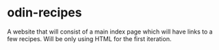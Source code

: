 # odin-recipes
A website that will consist of a main index page which will have links to a few recipes. Will be only using HTML for the first iteration. 